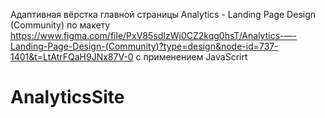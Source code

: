 Адаптивная вёрстка главной страницы Analytics - Landing Page Design (Community) по макету https://www.figma.com/file/PxV85sdIzWj0CZ2kqg0hsT/Analytics-—-Landing-Page-Design-(Community)?type=design&node-id=737-1401&t=LtAtrFQaH9JNx87V-0 с применением JavaScrirt

# AnalyticsSite
